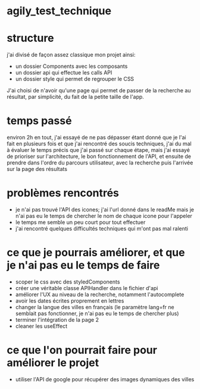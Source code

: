 # agily_test_technique


# structure

j'ai divisé de façon assez classique mon projet ainsi:
- un dossier Components avec les composants
- un dossier api qui effectue les calls API
- un dossier style qui permet de regrouper le CSS

J'ai choisi de n'avoir qu'une page qui permet de passer de la recherche au résultat, par simplicité, du fait de la petite taille de l'app. 

# temps passé

environ 2h en tout, j'ai essayé de ne pas dépasser
étant donné que je l'ai fait en plusieurs fois et que j'ai rencontré des soucis techniques, j'ai du mal à évaluer le temps précis que j'ai passé sur chaque étape, mais j'ai essayé de prioriser sur l'architecture, le bon fonctionnement de l'API, et ensuite de prendre dans l'ordre du parcours utilisateur, avec la recherche puis l'arrivée sur la page des résultats


# problèmes rencontrés

- je n'ai pas trouvé l'API des icones; j'ai l'url donné dans le readMe mais je n'ai pas eu le temps de chercher le nom de chaque icone pour l'appeler
- le temps me semble un peu court pour tout effectuer
- j'ai rencontré quelques difficultés techniques qui m'ont pas mal ralenti

# ce que je pourrais améliorer, et que je n'ai pas eu le temps de faire

- scoper le css avec des styledComponents
- créer une véritable classe APIHandler dans le fichier d'api
- améliorer l'UX au niveau de la recherche, notamment l'autocomplete
- avoir les dates écrites proprement en lettres
- changer la langue des villes en français (le paramètre lang=fr ne semblait pas fonctionner, je n'ai pas eu le temps de chercher plus)
- terminer l'intégration de la page 2
- cleaner les useEffect


# ce que l'on pourrait faire pour améliorer le projet

- utiliser l'API de google pour récupérer des images dynamiques des villes